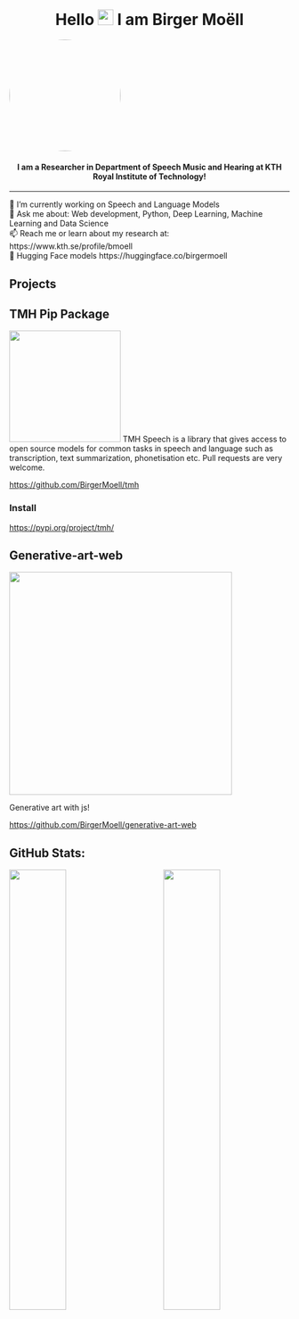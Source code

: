 
<!--
**BirgerMoell/BirgerMoell** is a ✨ _special_ ✨ repository because its `README.md` (this file) appears on your GitHub profile.

Here are some ideas to get you started:

- 🔭 I’m currently working on ...
- 🌱 I’m currently learning ...
- 👯 I’m looking to collaborate on ...
- 🤔 I’m looking for help with ...
- 💬 Ask me about ...
- 📫 How to reach me: ...
- 😄 Pronouns: ...
- ⚡ Fun fact: ...
-->


<h1 align="center">Hello <img src="https://media.giphy.com/media/hvRJCLFzcasrR4ia7z/giphy.gif" width="28"> I am Birger Moëll</h1>
<img alingn="center" style="border-radius:50%" height="200px" src="https://avatars.githubusercontent.com/u/1704131?v=4"/>

<h4 align="center">I am a Researcher in Department of Speech Music and Hearing at KTH Royal Institute of Technology!  </h4>
<hr>
<p>
🔭 I’m currently working on Speech and Language Models <br/> 
💬 Ask me about: Web development, Python, Deep Learning, Machine Learning and Data Science <br/>
📫 Reach me or learn about my research at: https://www.kth.se/profile/bmoell <br/>
🤗 Hugging Face models https://huggingface.co/birgermoell <br/>
</p>

## Projects

## TMH Pip Package
<img height="200px" src="https://imgur.com/uW8svkR.png"/>
TMH Speech is a library that gives access to open source models for common tasks in speech and language such as transcription, text summarization, phonetisation etc. Pull requests are very welcome.

https://github.com/BirgerMoell/tmh

### Install
https://pypi.org/project/tmh/

## Generative-art-web
<img height="400px" src="https://i.imgur.com/Xg6UZV6.png"/>

Generative art with js!

https://github.com/BirgerMoell/generative-art-web


## GitHub Stats:

<img  src="https://github-readme-stats.vercel.app/api?username=birgermoell&show_icons=true&hide_border=true&theme=tokyonight" width="45%" align="right" >

<img  src="https://github-readme-streak-stats.herokuapp.com/?user=birgermoell&hide_border=true&theme=tokyonight" width="45%" >
<br />
